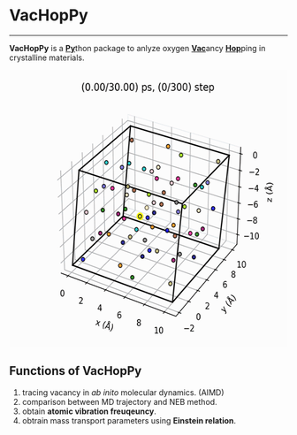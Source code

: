 # VacHopPy
---
**VacHopPy** is a <ins>**Py**</ins>thon package to anlyze oxygen <ins>**Vac**</ins>ancy <ins>**Hop**</ins>ping in crystalline materials.

<div align=center>
<p>
    <img src="./traj_2000K_01.gif" width="580" height="500" />
</p>
</div>

## Functions of VacHopPy 
1. tracing vacancy in *ab inito* molecular dynamics. (AIMD)
2. comparison between MD trajectory and NEB method.
3. obtain **atomic vibration freuqeuncy**.
4. obtrain mass transport parameters using **Einstein relation**.
